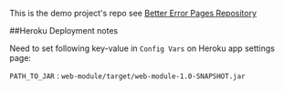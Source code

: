 This is the demo project's repo see [Better Error Pages Repository](https://github.com/kodgemisi/better-error-pages-spring-boot-starter)

##Heroku Deployment notes

Need to set following key-value in `Config Vars` on Heroku app settings page:

`PATH_TO_JAR` : `web-module/target/web-module-1.0-SNAPSHOT.jar`